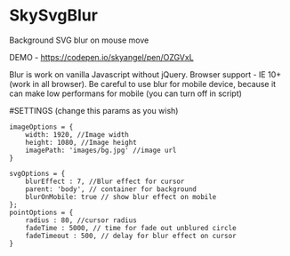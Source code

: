 # SkySvgBlur
Background SVG blur on mouse move

DEMO - https://codepen.io/skyangel/pen/OZGVxL

Blur is work on vanilla Javascript without jQuery.
Browser support - IE 10+ (work in all browser).
Be careful to use blur for mobile device, because it can make low performans for mobile (you can turn off in script)

#SETTINGS
(change this params as you wish)

    imageOptions = {    
        width: 1920, //Image width        
        height: 1080, //Image height        
        imagePath: 'images/bg.jpg' //image url        
    }
    
    svgOptions = {        
        blurEffect : 7, //Blur effect for cursor        
        parent: 'body', // container for background        
        blurOnMobile: true // show blur effect on mobile        
    };
    pointOptions = {    
        radius : 80, //cursor radius        
        fadeTime : 5000, // time for fade out unblured circle        
        fadeTimeout : 500, // delay for blur effect on cursor        
    }
